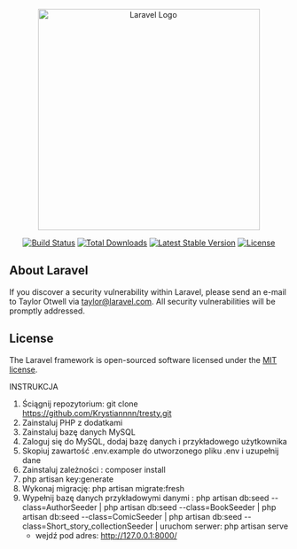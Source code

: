<p align="center"><a href="https://laravel.com" target="_blank"><img src="https://raw.githubusercontent.com/laravel/art/master/logo-lockup/5%20SVG/2%20CMYK/1%20Full%20Color/laravel-logolockup-cmyk-red.svg" width="400" alt="Laravel Logo"></a></p>

<p align="center">
<a href="https://github.com/laravel/framework/actions"><img src="https://github.com/laravel/framework/workflows/tests/badge.svg" alt="Build Status"></a>
<a href="https://packagist.org/packages/laravel/framework"><img src="https://img.shields.io/packagist/dt/laravel/framework" alt="Total Downloads"></a>
<a href="https://packagist.org/packages/laravel/framework"><img src="https://img.shields.io/packagist/v/laravel/framework" alt="Latest Stable Version"></a>
<a href="https://packagist.org/packages/laravel/framework"><img src="https://img.shields.io/packagist/l/laravel/framework" alt="License"></a>
</p>

## About Laravel

If you discover a security vulnerability within Laravel, please send an e-mail to Taylor Otwell via [taylor@laravel.com](mailto:taylor@laravel.com). All security vulnerabilities will be promptly addressed.

## License

The Laravel framework is open-sourced software licensed under the [MIT license](https://opensource.org/licenses/MIT).

INSTRUKCJA

1. Ściągnij repozytorium: git clone https://github.com/Krystiannnn/tresty.git
2. Zainstaluj PHP z dodatkami
3. Zainstaluj bazę danych MySQL
4. Zaloguj się do MySQL, dodaj bazę danych i przykładowego użytkownika
5. Skopiuj zawartość .env.example do utworzonego pliku .env i uzupełnij dane
6. Zainstaluj zależności :   composer install
7. php artisan key:generate
8. Wykonaj migrację: php artisan migrate:fresh
9. Wypełnij bazę danych przykładowymi danymi :
   php artisan db:seed --class=AuthorSeeder |
  php artisan db:seed --class=BookSeeder |
   php artisan db:seed --class=ComicSeeder |
   php artisan db:seed --class=Short_story_collectionSeeder |
   uruchom serwer:   php artisan serve
   - wejdź pod adres:   http://127.0.0.1:8000/
